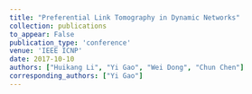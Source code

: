 ```yaml
---
title: "Preferential Link Tomography in Dynamic Networks"
collection: publications
to_appear: False
publication_type: 'conference'
venue: 'IEEE ICNP'
date: 2017-10-10
authors: ["Huikang Li", "Yi Gao", "Wei Dong", "Chun Chen"]
corresponding_authors: ["Yi Gao"]
---
```

